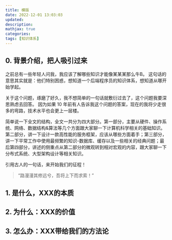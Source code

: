 ```yaml
---
title: 模版
date: 2022-12-01 13:03:03
updated:
description: 
mathjax: true
categories:
tags: [知识体系]
---
```


## 0. 背景介绍，把人吸引过来

之前总有一些年轻人问我，我应该了解哪些知识才能像某某某那么牛B。
这句话的意思其实就是：他们特别困惑，想知道一个后端程序员的知识体系，想知道从哪开始学起。

关于这个问题，琢磨了好久，我不想简单的一句话就敷衍过去了，这个问题我要深思熟虑去回答。
因为如果 10 年前有人告诉我这个问题的答案，现在的我将少走很多的弯路，技术水平也会更上一层楼。

简单说一下全文的结构，全文一共分为四大部分。第一部分，主要从硬件、操作系统、网络、数据结构&算法等几个方面跟大家聊一下计算机科学相关的基础知识。第二部分，讲一下设计一款高性能的服务框架，应该从哪些方面着手；第三部分，讲一下平常工作中使用最频繁的知识-数据库、缓存以及一些相关的经典问题；最后第四部分，讲述的侧重点从第二部分的微观转到相对宏观的内容，跟大家聊一下分布式系统、大型架构设计等相关知识。

引用古人的一句话，来开始我们的征程！
> “路漫漫其修远兮，吾将上下而求索！”

<!-- more -->

## 1. 是什么，XXX的本质

## 2. 为什么：XXX的价值

## 3. 怎么办：XXX带给我们的方法论

